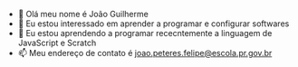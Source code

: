 - 👋 Olá meu nome é João Guilherme
- 👀 Eu estou interessado em aprender a programar e configurar softwares
- 🌱 Eu estou aprendendo a programar rececntemente a linguagem de JavaScript e Scratch
- 📫 Meu endereço de contato é joao.peteres.felipe@escola.pr.gov.br
